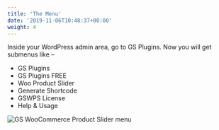 ```yaml
---
title: 'The Menu'
date: '2019-11-06T10:48:37+00:00'
weight: 4
---
```


Inside your WordPress admin area, go to GS Plugins. Now you will get submenus like –

- GS Plugins
- GS Plugins FREE
- Woo Product Slider
- Generate Shortcode
- GSWPS License
- Help &amp; Usage

![GS WooCommerce Product Slider menu](../images/gswps_menu.png "GS WooCommerce Product Slider menu")